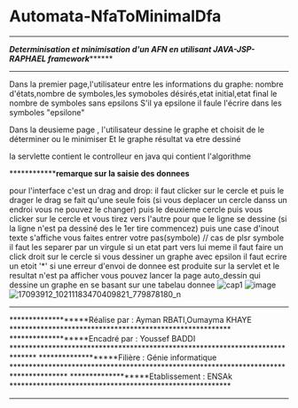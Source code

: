 # Automata-NfaToMinimalDfa
****************************************************************************************************************************
*******************Determinisation et minimisation d'un AFN en utilisant JAVA-JSP-RAPHAEL framework*************************
****************************************************************************************************************************
Dans la premier page,l'utilisateur entre les informations du graphe: nombre d'états,nombre de symboles,les symoboles désirés,etat initial,etat final
le nombre de symboles sans epsilons
S'il ya epsilone il faule l'écrire dans les symboles "epsilone"

Dans la deusieme page , l'utilisateur dessine le graphe et choisit de le déterminer ou le minimiser
Et le graphe résultat va etre dessiné 

la servlette contient le controlleur en java qui contient l'algorithme 

********************************remarque sur la saisie des donnees********************

pour l'interface c'est un drag and drop:
il faut clicker sur le cercle et puis le drager
le drag se fait qu'une seule fois (si vous deplacer un cercle danss un endroi vous ne pouvez le changer)
puis le deuxieme cercle 
puis vous clicker  sur le cercle et vous tirez vers l'autre pour que le ligne  se dessine (si la ligne n'est pa dessiné des le 1er tire commencez)
puis une case d'inout texte s'affiche vous faites entrer votre pas(symbole) //
cas de plsr symbole il faut les separer par un virgule
si un etat part vers lui meme il faut faire un click droit sur le cercle
si vous dessiner un graphe avec epsilon il faut ecrire un etoit '*'
si une erreur d'envoi de donnee est produite sur la servlet et le resultat n'est pa afficher vous pouvez lancer la page auto_dessin qui dessine un graphe en se basant sur une tabelau donnee
![cap1](https://cloud.githubusercontent.com/assets/21956791/23459755/7e53ab84-fe8a-11e6-985e-2ed31aa66894.PNG)
![image](https://cloud.githubusercontent.com/assets/21956791/23459832/ce971cac-fe8a-11e6-8864-1ea315af67a6.png)
![17093912_10211183470409821_779878180_n](https://cloud.githubusercontent.com/assets/21956791/23459910/1a70e7f2-fe8b-11e6-9702-3e919e1d60b8.png)
***********************************************************************************************************************
*******************Réalise par   :  Ayman RBATI,Oumayma KHAYE *********************************************************
*******************Encadré par   :  Youssef BADDI             ******************************************************************************
*******************Filière       :  Génie informatique        **************************************************************************************
*******************Etablissement :  ENSAk                     *********************************************************
************************************************************************************************************************************
